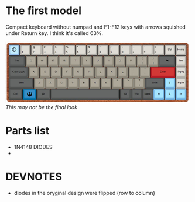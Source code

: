 # The first model

Compact keyboard without numpad and F1-F12 keys with arrows squished under Return key. I think it's called 63%.

![visual](https://raw.githubusercontent.com/paulogliwa/Keyboard/master/CompactNoFkeys/Images/RoughVisualisation.jpg)
*This may not be the final look*

# Parts list
+ 1N4148 DIODES
+ 


# DEVNOTES
+ diodes in the oryginal design were flipped (row to column)